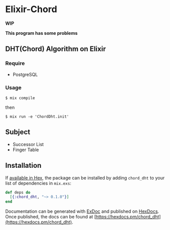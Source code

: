 # Elixir-Chord

**WIP**

**This program has some problems**

## DHT(Chord) Algorithm on Elixir

### Require 

- PostgreSQL

### Usage

`$ mix compile`

then

`$ mix run -e 'ChordDht.init'`

## Subject

- Successor List
- Finger Table

## Installation

If [available in Hex](https://hex.pm/docs/publish), the package can be installed
by adding `chord_dht` to your list of dependencies in `mix.exs`:

```elixir
def deps do
  [{:chord_dht, "~> 0.1.0"}]
end
```

Documentation can be generated with [ExDoc](https://github.com/elixir-lang/ex_doc)
and published on [HexDocs](https://hexdocs.pm). Once published, the docs can
be found at [https://hexdocs.pm/chord_dht](https://hexdocs.pm/chord_dht).

